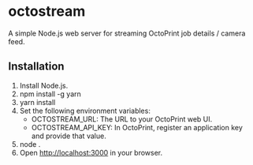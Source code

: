 # octostream
A simple Node.js web server for streaming OctoPrint job details / camera feed.

## Installation

1. Install Node.js.
2. npm install -g yarn
3. yarn install
4. Set the following environment variables:
   * OCTOSTREAM_URL: The URL to your OctoPrint web UI.
   * OCTOSTREAM_API_KEY: In OctoPrint, register an application key and provide that value.
5. node .
6. Open [http://localhost:3000](http://localhost:3000) in your browser.